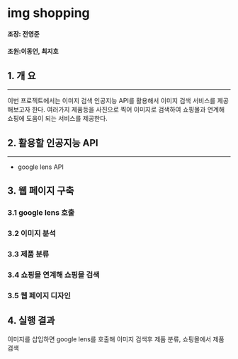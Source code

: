 # img shopping
#### 조장: 전영준

#### 조원:이동언, 최지호

## 1. 개 요
* * *
이번 프로젝트에서는 이미지 검색 인공지능 API를 활용해서
 이미지 검색 서비스를 제공해보고자 한다. 여러가지 제품등을 사진으로 찍어
 이미지로 검색하여 쇼핑몰과 연계해 쇼핑에 도움이 되는 서비스를 제공한다.

## 2. 활용할 인공지능 API
* * *
 - google lens API
## 3. 웹 페이지 구축
### 3.1 google lens 호출
### 3.2 이미지 분석
### 3.3 제품 분류
### 3.4 쇼핑몰 연계해 쇼핑몰 검색
### 3.5 웹 페이지 디자인

## 4. 실행 결과
 이미지를 삽입하면 google lens를 호출해 이미지 검색후 제품 분류, 쇼핑몰에서 제품 검색
